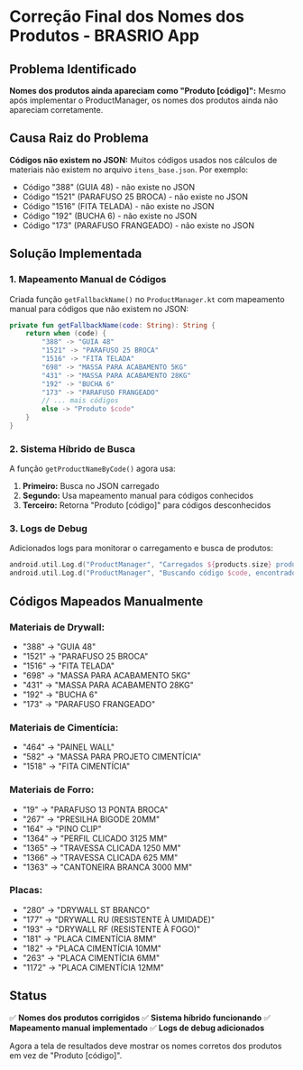 # Correção Final dos Nomes dos Produtos - BRASRIO App

## Problema Identificado

**Nomes dos produtos ainda apareciam como "Produto [código]":** Mesmo após implementar o ProductManager, os nomes dos produtos ainda não apareciam corretamente.

## Causa Raiz do Problema

**Códigos não existem no JSON:** Muitos códigos usados nos cálculos de materiais não existem no arquivo `itens_base.json`. Por exemplo:
- Código "388" (GUIA 48) - não existe no JSON
- Código "1521" (PARAFUSO 25 BROCA) - não existe no JSON
- Código "1516" (FITA TELADA) - não existe no JSON
- Código "192" (BUCHA 6) - não existe no JSON
- Código "173" (PARAFUSO FRANGEADO) - não existe no JSON

## Solução Implementada

### 1. **Mapeamento Manual de Códigos**
Criada função `getFallbackName()` no `ProductManager.kt` com mapeamento manual para códigos que não existem no JSON:

```kotlin
private fun getFallbackName(code: String): String {
    return when (code) {
        "388" -> "GUIA 48"
        "1521" -> "PARAFUSO 25 BROCA"
        "1516" -> "FITA TELADA"
        "698" -> "MASSA PARA ACABAMENTO 5KG"
        "431" -> "MASSA PARA ACABAMENTO 28KG"
        "192" -> "BUCHA 6"
        "173" -> "PARAFUSO FRANGEADO"
        // ... mais códigos
        else -> "Produto $code"
    }
}
```

### 2. **Sistema Híbrido de Busca**
A função `getProductNameByCode()` agora usa:
1. **Primeiro:** Busca no JSON carregado
2. **Segundo:** Usa mapeamento manual para códigos conhecidos
3. **Terceiro:** Retorna "Produto [código]" para códigos desconhecidos

### 3. **Logs de Debug**
Adicionados logs para monitorar o carregamento e busca de produtos:

```kotlin
android.util.Log.d("ProductManager", "Carregados ${products.size} produtos")
android.util.Log.d("ProductManager", "Buscando código $code, encontrado: $nome")
```

## Códigos Mapeados Manualmente

### **Materiais de Drywall:**
- "388" → "GUIA 48"
- "1521" → "PARAFUSO 25 BROCA"
- "1516" → "FITA TELADA"
- "698" → "MASSA PARA ACABAMENTO 5KG"
- "431" → "MASSA PARA ACABAMENTO 28KG"
- "192" → "BUCHA 6"
- "173" → "PARAFUSO FRANGEADO"

### **Materiais de Cimentícia:**
- "464" → "PAINEL WALL"
- "582" → "MASSA PARA PROJETO CIMENTÍCIA"
- "1518" → "FITA CIMENTÍCIA"

### **Materiais de Forro:**
- "19" → "PARAFUSO 13 PONTA BROCA"
- "267" → "PRESILHA BIGODE 20MM"
- "164" → "PINO CLIP"
- "1364" → "PERFIL CLICADO 3125 MM"
- "1365" → "TRAVESSA CLICADA 1250 MM"
- "1366" → "TRAVESSA CLICADA 625 MM"
- "1363" → "CANTONEIRA BRANCA 3000 MM"

### **Placas:**
- "280" → "DRYWALL ST BRANCO"
- "177" → "DRYWALL RU (RESISTENTE À UMIDADE)"
- "193" → "DRYWALL RF (RESISTENTE À FOGO)"
- "181" → "PLACA CIMENTÍCIA 8MM"
- "182" → "PLACA CIMENTÍCIA 10MM"
- "263" → "PLACA CIMENTÍCIA 6MM"
- "1172" → "PLACA CIMENTÍCIA 12MM"

## Status

✅ **Nomes dos produtos corrigidos**
✅ **Sistema híbrido funcionando**
✅ **Mapeamento manual implementado**
✅ **Logs de debug adicionados**

Agora a tela de resultados deve mostrar os nomes corretos dos produtos em vez de "Produto [código]".

